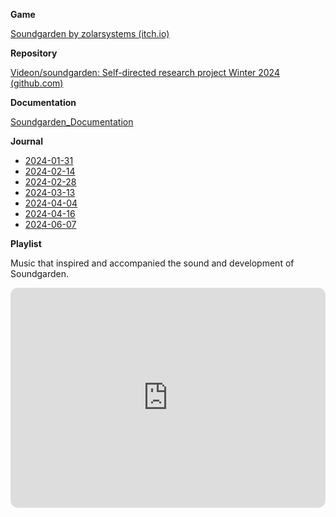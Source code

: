**Game**

[Soundgarden by zolarsystems (itch.io)](https://zolarsystems.itch.io/soundgarden)


**Repository**

[Videon/soundgarden: Self-directed research project Winter 2024 (github.com)](https://github.com/Videon/soundgarden)


**Documentation**

[Soundgarden_Documentation](Soundgarden_Documentation.md)


**Journal**

- [2024-01-31](2024-01-31.md)
- [2024-02-14](2024-02-14.md)
- [2024-02-28](2024-02-28.md)
- [2024-03-13](2024-03-13.md)
- [2024-04-04](2024-04-04.md)
- [2024-04-16](2024-04-16.md)
- [2024-06-07](2024-06-07.md)


**Playlist**

Music that inspired and accompanied the sound and development of Soundgarden.

<iframe style="border-radius:12px" src="https://open.spotify.com/embed/playlist/6NMwC23ezQOFn9kD76hAZ0?utm_source=generator" width="100%" height="352" frameBorder="0" allowfullscreen="" allow="autoplay; clipboard-write; encrypted-media; fullscreen; picture-in-picture" loading="lazy"></iframe>
